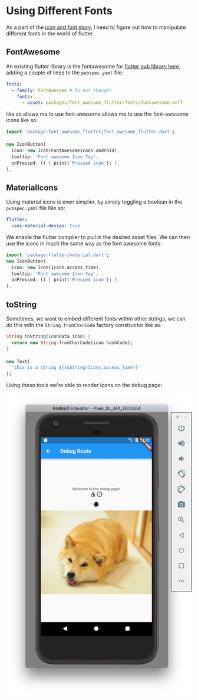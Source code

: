 # Using Different Fonts
As a part of the [icon and font story](https://trello.com/c/8S4DSMle/48-flutter-load-a-font-asset), I need to figure out how to manipulate different fonts in the world of flutter

## FontAwesome
An existing flutter library is the fontawesome for [flutter pub library here](https://pub.dartlang.org/packages/font_awesome_flutter), adding a couple of lines to the `pubspec.yaml` file:

```yaml
fonts:
  - family: FontAwesome # Do not change!
    fonts:
      - asset: packages/font_awesome_flutter/fonts/fontawesome.woff
```

like so allows me to use font-awesome allows me to use the font-awesome icons like so:

```dart
import 'package:font_awesome_flutter/font_awesome_flutter.dart';

new IconButton(
  icon: new Icon(FontAwesomeIcons.android),
  tooltip: 'Font awesome Icon Yay',
  onPressed: () { print('Pressed icon'); },
),
```

## MaterialIcons
Using material icons is even simplier, by simply toggling a boolean in the `pubspec.yaml` file like so:

```yaml
flutter:
  uses-material-design: true
```

We enable the flutter compiler to pull in the desired asset files. We can then use the icons in much the same way as the font awesome fonts:

```dart
import 'package:flutter/material.dart';
new IconButton(
  icon: new Icon(Icons.access_time),
  tooltip: 'Font awesome Icon Yay',
  onPressed: () { print('Pressed icon'); },
),
```

## toString
Sometimes, we want to embed different fonts within other strings, we can do this with the `String.fromCharCode` factory constructor like so:

```dart
String toString(IconData icon) {
  return new String.fromCharCode(icon.hashCode);
}

new Text(
  'this is a string ${toString(Icons.access_time)}`
);
```

Using these tools we're able to render icons on the debug page:

![icons and fonts on the debug page](./assets/ch02/icons-and-fonts-debug.png)